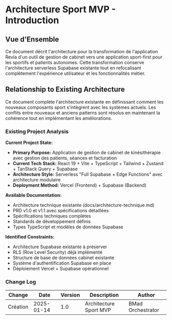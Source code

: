 # Architecture Sport MVP - Introduction

## Vue d'Ensemble

Ce document décrit l'architecture pour la transformation de l'application Revia d'un outil de gestion de cabinet vers une application sport-first pour les sportifs et patients autonomes. Cette transformation conserve l'architecture serverless Supabase existante tout en refocalisant complètement l'expérience utilisateur et les fonctionnalités métier.

## Relationship to Existing Architecture

Ce document complète l'architecture existante en définissant comment les nouveaux composants sport s'intègrent avec les systèmes actuels. Les conflits entre nouveaux et anciens patterns sont résolus en maintenant la cohérence tout en implémentant les améliorations.

### Existing Project Analysis

**Current Project State:**

- **Primary Purpose:** Application de gestion de cabinet de kinésithérapie avec gestion des patients, séances et facturation
- **Current Tech Stack:** React 19 + Vite + TypeScript + Tailwind + Zustand + TanStack Query + Supabase
- **Architecture Style:** Serverless "Full Supabase + Edge Functions" avec architecture modulaire
- **Deployment Method:** Vercel (Frontend) + Supabase (Backend)

**Available Documentation:**

- Architecture technique existante (docs/architecture-technique.md)
- PRD v1.0 et v1.1 avec spécifications détaillées
- Spécifications techniques complètes
- Standards de développement définis
- Types TypeScript et modèles de données Supabase

**Identified Constraints:**

- Architecture Supabase existante à préserver
- RLS (Row Level Security) déjà implémenté
- Structure de base de données cabinet existante
- Système d'authentification Supabase en place
- Déploiement Vercel + Supabase opérationnel

### Change Log

| Change   | Date       | Version | Description            | Author            |
| -------- | ---------- | ------- | ---------------------- | ----------------- |
| Création | 2025-01-14 | 1.0     | Architecture Sport MVP | BMad Orchestrator |
